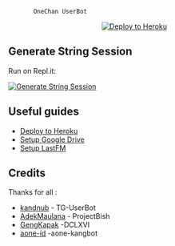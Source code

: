            OneChan UserBot

<p align="center"><a href="https://heroku.com/deploy?template=https://github.com/Ilham94/OneChan"> <img src="https://telegra.ph/file/cbb38d8fa7ff8ca789833.jpg" alt="Deploy to Heroku" /></a></p>

## Generate String Session

Run on Repl.it:
<p><a href="http://dclxvi.anggar96s.repl.run"> <img src="https://img.shields.io/badge/run-string__session.py-blue?style=for-the-badge&logo=repl.it" alt="Generate String Session" /></a></p>

## Useful guides

* [Deploy to Heroku](https://telegra.ph/How-to-host-a-Telegram-Userbot-11-02)
* [Setup Google Drive](https://telegra.ph/How-To-Setup-Google-Drive-04-03)
* [Setup LastFM](https://telegra.ph/How-to-set-up-LastFM-module-for-Paperplane-userbot-11-02)

## Credits

Thanks for all : 
* [kandnub](https://github.com/kandnub) - TG-UserBot
* [AdekMaulana](https://github.com/adekmaulana) - ProjectBish
* [GengKapak](https://github.com/GengKapak/DCLXVI/graphs/contributors) -DCLXVI
* [aone-id](https://github.com/aone-id/aone-kangbot) -aone-kangbot
